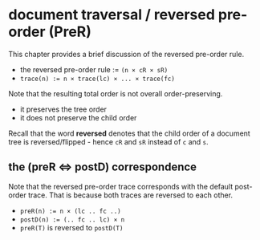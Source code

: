 
# document traversal / reversed pre-order (PreR)

This chapter provides a brief discussion of the reversed pre-order rule.

* the reversed pre-order rule := `(n × cR × sR)`
* `trace(n) := n × trace(lc) × ... × trace(fc)`

Note that the resulting total order is not overall order-preserving.

* it preserves the tree order
* it does not preserve the child order

Recall that the word **reversed** denotes that the child order of a document
tree is reversed/flipped - hence `cR` and `sR` instead of `c` and `s`.

<!-- ======================================================================= -->
## the (preR <=> postD) correspondence

Note that the reversed pre-order trace corresponds with the default post-order
trace. That is because both traces are reversed to each other.

* `preR(n) := n × (lc .. fc ..)`
* `postD(n) := (.. fc .. lc) × n `
* `preR(T)` is reversed to `postD(T)`
